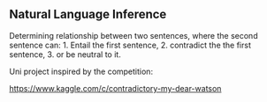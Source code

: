 ## Natural Language Inference

Determining relationship between two sentences, where the second sentence can:
	1. Entail the first sentence, 
	2. contradict the the first sentence,
	3. or be neutral to it.

Uni project inspired by the competition:

https://www.kaggle.com/c/contradictory-my-dear-watson
